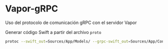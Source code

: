 # Vapor-gRPC
Uso del protocolo de comunicación gRPC con el servidor Vapor

Generar código Swift a partir del archivo `proto`

```bash
protoc --swift_out=Sources/App/Models/ --grpc-swift_out=Sources/App/Controllers/ podcasts.proto
```
